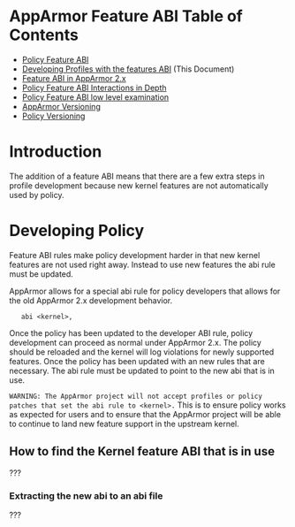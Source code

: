 # AppArmor Feature ABI Table of Contents
 - [Policy Feature ABI](AppArmorpolicyfeaturesabi)
 - [Developing Profiles with the features ABI](AppArmorpolicyfeaturesDev) (This Document)
 - [Feature ABI in AppArmor 2.x](AppArmor2FeatureABI)
 - [Policy Feature ABI Interactions in Depth](AppArmorFeatureABIinteractions)
 - [Policy Feature ABI low level examination](AppArmorFeatureABI)
 - [AppArmor Versioning](Apparmorversioning)
 - [Policy Versioning](AppArmorpolicyversioning)

# Introduction

The addition of a feature ABI means that there are a few extra steps in profile development because new kernel features are not automatically used by policy.


# Developing Policy

Feature ABI rules make policy development harder in that new kernel features are not used right away. Instead to use new features the abi rule must be updated.

AppArmor allows for a special abi rule for policy developers that allows for the old AppArmor 2.x development behavior.

```
   abi <kernel>,
```

Once the policy has been updated to the developer ABI rule, policy development can proceed as normal under AppArmor 2.x. The policy should be reloaded and the kernel will log violations for newly supported features. Once the policy has been updated with an new rules that are necessary. The abi rule must be updated to point to the new abi that is in use.

```WARNING: The AppArmor project will not accept profiles or policy patches that set the abi rule to <kernel>.``` This is to ensure policy works as expected for users and to ensure that the AppArmor project will be able to continue to land new feature support in the upstream kernel.

## How to find the Kernel feature ABI that is in use

???

### Extracting the new abi to an abi file

???

